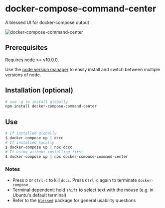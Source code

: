 # docker-compose-command-center
A blessed UI for docker-compose output

![docker-compose-command-center](https://raw.githubusercontent.com/trxcllnt/docker-compose-command-center/master/dccc.gif)

## Prerequisites
Requires node >= v10.0.0.

Use the [node version manager](https://github.com/creationix/nvm#install-script) to easily install and switch between multiple versions of node.

## Installation (optional)
```sh
# use -g to install globally
npm install docker-compose-command-center
```

## Use
```sh
# If installed globally
$ docker-compose up | dccc
# If installed locally
$ docker-compose up | npx dccc
# If using without installing first
$ docker-compose up | npx docker-compose-command-center
```

### Notes
- Press `Q` or `Ctrl-C` to kill `dccc`. Press `Ctrl-C` again to terminate `docker-compose`
- Terminal dependent: hold `shift` to select text with the mouse (e.g. in Ubuntu's default terminal)
- Refer to the [`blessed`](https://github.com/chjj/blessed) package for general usability questions

